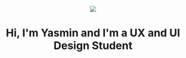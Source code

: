 <p align="center">
	<img src="https://user-images.githubusercontent.com/74038190/212750155-3ceddfbd-19d3-40a3-87af-8d329c8323c4.gif">
</p>

<h1 align="center">
	Hi, I'm Yasmin and I'm a UX and UI Design Student
</h1>
